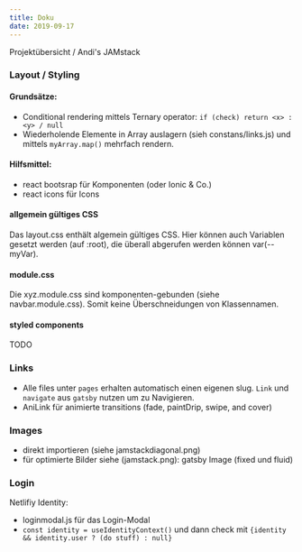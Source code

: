 ```yaml
---
title: Doku
date: 2019-09-17
---
```

Projektübersicht / Andi's JAMstack

### Layout / Styling

#### Grundsätze:
- Conditional rendering mittels Ternary operator: ```if (check) return <x> : <y> / null```
- Wiederholende Elemente in Array auslagern (sieh constans/links.js) und mittels ```myArray.map()``` mehrfach rendern.

#### Hilfsmittel:
- react bootsrap für Komponenten (oder Ionic & Co.)
- react icons für Icons

#### allgemein gültiges CSS

Das layout.css enthält algemein gültiges CSS. Hier können auch Variablen gesetzt werden (auf :root), die überall abgerufen werden können var(--myVar).

#### module.css

Die xyz.module.css sind komponenten-gebunden (siehe navbar.module.css). Somit keine Überschneidungen von Klassennamen.

#### styled components

TODO

### Links

- Alle files unter ```pages``` erhalten automatisch einen eigenen slug. ```Link``` und ```navigate``` aus ```gatsby``` nutzen um zu Navigieren.
- AniLink für animierte transitions (fade, paintDrip, swipe, and cover)

### Images

- direkt importieren (siehe jamstackdiagonal.png)
- für optimierte Bilder siehe (jamstack.png): gatsby Image (fixed und fluid)

### Login

Netlifiy Identity:
- loginmodal.js für das Login-Modal
- ```const identity = useIdentityContext()``` und dann check mit ```{identity && identity.user ? (do stuff) : null}```

